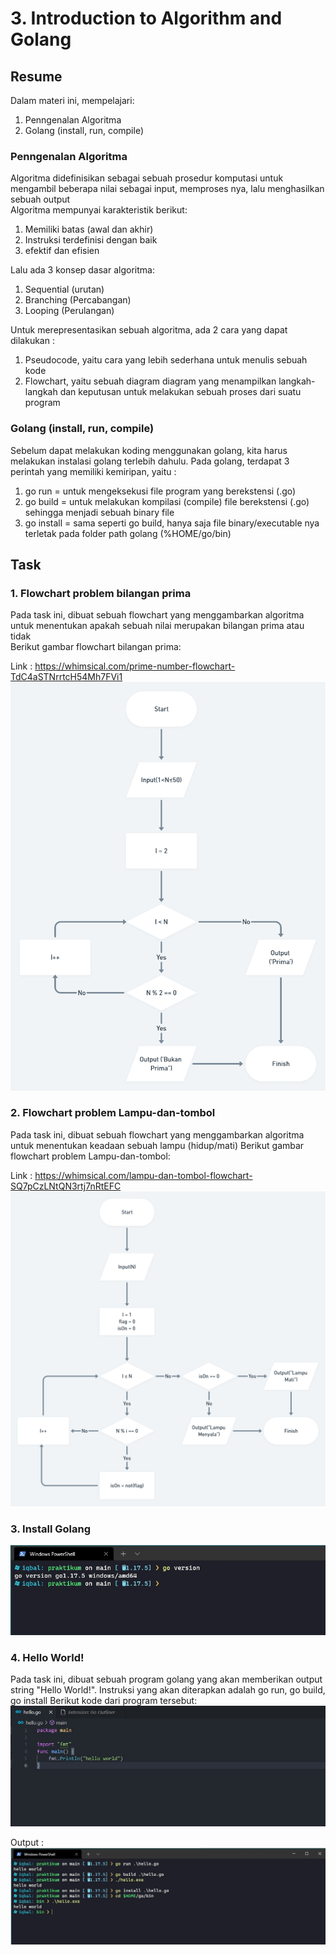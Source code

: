 # 3. Introduction to Algorithm and Golang

## Resume
Dalam materi ini, mempelajari:
1. Penngenalan Algoritma
2. Golang (install, run, compile)

### Penngenalan Algoritma
Algoritma didefinisikan sebagai sebuah prosedur komputasi untuk mengambil beberapa nilai sebagai input, memproses nya, lalu menghasilkan sebuah output  
Algoritma mempunyai karakteristik berikut:
1. Memiliki batas (awal dan akhir)
2. Instruksi terdefinisi dengan baik
3. efektif dan efisien

Lalu ada 3 konsep dasar algoritma:
1. Sequential (urutan)
2. Branching (Percabangan)
3. Looping (Perulangan)

Untuk merepresentasikan sebuah algoritma, ada 2 cara yang dapat dilakukan :  
1. Pseudocode, yaitu cara yang lebih sederhana untuk menulis sebuah kode
2. Flowchart, yaitu sebuah diagram diagram yang menampilkan langkah-langkah dan keputusan untuk melakukan sebuah proses dari suatu program

### Golang (install, run, compile)
Sebelum dapat melakukan koding menggunakan golang, kita harus melakukan instalasi golang terlebih dahulu. Pada golang, terdapat 3 perintah yang memiliki kemiripan, yaitu :
1. go run = untuk mengeksekusi file program yang berekstensi (.go)
2. go build = untuk melakukan kompilasi (compile) file berekstensi (.go) sehingga menjadi sebuah binary file
3. go install = sama seperti go build, hanya saja file binary/executable nya terletak pada folder path golang (%HOME/go/bin)

## Task
### 1. Flowchart problem bilangan prima
Pada task ini, dibuat sebuah flowchart yang menggambarkan algoritma untuk menentukan apakah sebuah nilai merupakan bilangan prima atau tidak  
Berikut gambar flowchart bilangan prima:  

Link : https://whimsical.com/prime-number-flowchart-TdC4aSTNrrtcH54Mh7FVi1  
![bilangan-prima](./screenshots/prime-number_flowchart.png)  

### 2. Flowchart problem Lampu-dan-tombol
Pada task ini, dibuat sebuah flowchart yang menggambarkan algoritma untuk menentukan keadaan sebuah lampu (hidup/mati) 
Berikut gambar flowchart problem Lampu-dan-tombol:

Link : https://whimsical.com/lampu-dan-tombol-flowchart-SQ7pCzLNtQN3rtj7nRtEFC
![lampu-dan-tombol](./screenshots/lampu-dan-tombol_flowchart.png)  

### 3. Install Golang  
![gp-install](./screenshots/go_install.jpg)  

### 4. Hello World!  
Pada task ini, dibuat sebuah program golang yang akan memberikan output string "Hello World!". Instruksi yang akan diterapkan adalah go run, go build, go install
Berikut kode dari program tersebut: 
![gp-run](./screenshots/go_vscode.jpg)  

Output :
![gp-hello](./screenshots/go_hello.jpg)  
